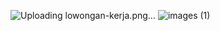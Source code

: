 ![Uploading lowongan-kerja.png…]()
![images (1)](https://github.com/user-attachments/assets/a13ef259-d523-4e41-8344-543bed1372ba)

